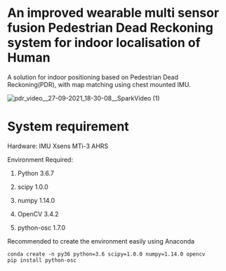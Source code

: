 # An improved wearable multi sensor fusion Pedestrian Dead Reckoning system for indoor localisation of Human
A solution for indoor positioning based on Pedestrian Dead Reckoning(PDR), with map matching using chest mounted IMU.

![pdr_video__27-09-2021_18-30-08__SparkVideo (1)](https://user-images.githubusercontent.com/44448083/134951489-0081450e-fe2b-4014-aaf6-d17f931e784e.gif)

# System requirement
Hardware: IMU Xsens MTi-3 AHRS

Environment Required:

1. Python 3.6.7

2. scipy 1.0.0

3. numpy 1.14.0

4. OpenCV 3.4.2

5. python-osc 1.7.0

Recommended to create the environment easily using Anaconda

```
conda create -n py36 python=3.6 scipy=1.0.0 numpy=1.14.0 opencv
pip install python-osc
```


